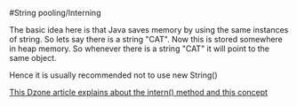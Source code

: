 #String pooling/Interning

The basic idea here is that Java saves memory by using the same instances of string. So lets say there is a string "CAT". 
Now this is stored somewhere in heap memory. So whenever there is a string "CAT" it will point to the same object.

Hence it is usually recommended not to use new String()

[This Dzone article explains about the intern() method and this concept](https://dzone.com/articles/string-interning-what-why-and)
